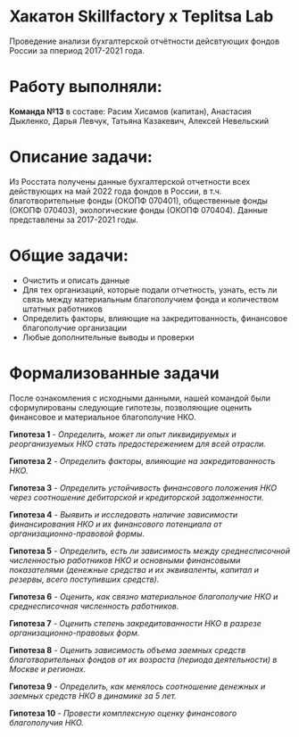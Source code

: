 # Хакатон Skillfactory x Teplitsa Lab

Проведение анализи бухгалтерской отчётности дейсвтующих фондов России за ппериод 2017-2021 года. 

# Работу выполняли: 

**Команда №13** в составе: Расим Хисамов (капитан), Анастасия Дыкленко, Дарья Левчук, Татьяна Казакевич, Алексей Невельский

# Описание задачи:

Из Росстата получены данные бухгалтерской отчетности всех действующих на май 2022 года фондов в России, в т.ч. благотворительные фонды (ОКОПФ 070401), общественные фонды (ОКОПФ 070403), экологические фонды (ОКОПФ 070404). Данные представлены за 2017-2021 годы.

# Общие задачи:

- Очистить и описать данные
- Для тех организаций, которые подали отчетность, узнать, есть ли связь между материальным благополучием фонда и количеством штатных работников
- Определить факторы, влияющие на закредитованность, финансовое благополучие организации
- Любые дополнительные выводы и проверки

# Формализованные задачи

После ознакомления с исходными данными, нашей командой были сформулированы следующие гипотезы, позволяющие оценить финансовое и материальное благополучие НКО.

**Гипотеза 1** - *Определить, может ли опыт ликвидируемых и реорганизуемых НКО стать предостережением для всей отрасли.*

**Гипотеза 2** - *Определить факторы, влияющие на закредитованность НКО.*

**Гипотеза 3** - *Определить устойчивость финансового положения НКО через соотношение дебиторской и кредиторской задолженности.*

**Гипотеза 4** - *Выявить и исследовать наличие зависимости финансирования НКО и их финансового потенциала от организационно-правовой формы.*

**Гипотеза 5** - *Определить, есть ли зависимость  между среднесписочной численностью работников НКО и основными финансовыми показателями (денежные средства и их эквиваленты, капитал и резервы, всего поступивших средств).*

**Гипотеза 6** - *Оценить, как связно материальное благополучие НКО и среднесписочная численность работников.*

**Гипотеза 7** - *Оценить степень закредитованности НКО в разрезе организационно-правовых форм.*

**Гипотеза 8** - *Оценить зависимость объема заемных средств благотворительных фондов от их возраста (периода деятельности) в Москве и регионах.*

**Гипотеза 9** - *Определить, как менялось соотношение денежных и заемных средств НКО в динамике за 5 лет.*

**Гипотеза 10** - *Провести комплексную оценку финансового благополучия НКО.*
